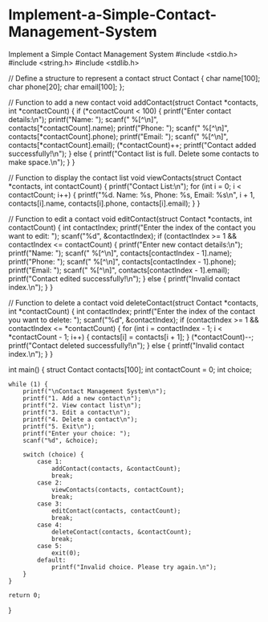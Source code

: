 # Implement-a-Simple-Contact-Management-System
Implement a Simple Contact Management System
#include <stdio.h>
#include <string.h>
#include <stdlib.h>

// Define a structure to represent a contact
struct Contact {
    char name[100];
    char phone[20];
    char email[100];
};

// Function to add a new contact
void addContact(struct Contact *contacts, int *contactCount) {
    if (*contactCount < 100) {
        printf("Enter contact details:\n");
        printf("Name: ");
        scanf(" %[^\n]", contacts[*contactCount].name);
        printf("Phone: ");
        scanf(" %[^\n]", contacts[*contactCount].phone);
        printf("Email: ");
        scanf(" %[^\n]", contacts[*contactCount].email);
        (*contactCount)++;
        printf("Contact added successfully!\n");
    } else {
        printf("Contact list is full. Delete some contacts to make space.\n");
    }
}

// Function to display the contact list
void viewContacts(struct Contact *contacts, int contactCount) {
    printf("Contact List:\n");
    for (int i = 0; i < contactCount; i++) {
        printf("%d. Name: %s, Phone: %s, Email: %s\n", i + 1, contacts[i].name, contacts[i].phone, contacts[i].email);
    }
}

// Function to edit a contact
void editContact(struct Contact *contacts, int contactCount) {
    int contactIndex;
    printf("Enter the index of the contact you want to edit: ");
    scanf("%d", &contactIndex);
    if (contactIndex >= 1 && contactIndex <= contactCount) {
        printf("Enter new contact details:\n");
        printf("Name: ");
        scanf(" %[^\n]", contacts[contactIndex - 1].name);
        printf("Phone: ");
        scanf(" %[^\n]", contacts[contactIndex - 1].phone);
        printf("Email: ");
        scanf(" %[^\n]", contacts[contactIndex - 1].email);
        printf("Contact edited successfully!\n");
    } else {
        printf("Invalid contact index.\n");
    }
}

// Function to delete a contact
void deleteContact(struct Contact *contacts, int *contactCount) {
    int contactIndex;
    printf("Enter the index of the contact you want to delete: ");
    scanf("%d", &contactIndex);
    if (contactIndex >= 1 && contactIndex <= *contactCount) {
        for (int i = contactIndex - 1; i < *contactCount - 1; i++) {
            contacts[i] = contacts[i + 1];
        }
        (*contactCount)--;
        printf("Contact deleted successfully!\n");
    } else {
        printf("Invalid contact index.\n");
    }
}

int main() {
    struct Contact contacts[100];
    int contactCount = 0;
    int choice;

    while (1) {
        printf("\nContact Management System\n");
        printf("1. Add a new contact\n");
        printf("2. View contact list\n");
        printf("3. Edit a contact\n");
        printf("4. Delete a contact\n");
        printf("5. Exit\n");
        printf("Enter your choice: ");
        scanf("%d", &choice);

        switch (choice) {
            case 1:
                addContact(contacts, &contactCount);
                break;
            case 2:
                viewContacts(contacts, contactCount);
                break;
            case 3:
                editContact(contacts, contactCount);
                break;
            case 4:
                deleteContact(contacts, &contactCount);
                break;
            case 5:
                exit(0);
            default:
                printf("Invalid choice. Please try again.\n");
        }
    }

    return 0;
}











